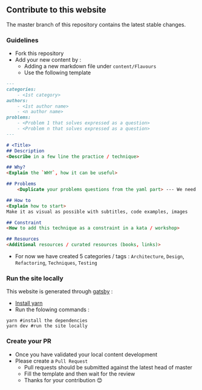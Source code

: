 ## Contribute to this website
The master branch of this repository contains the latest stable changes.

### Guidelines
- Fork this repository
- Add your new content by :
    - Adding a new markdown file under `content/Flavours`
    - Use the following template
        
```markdown
---
categories:
    - <1st category>
authors:
    - <1st author name>
    - <n author name>
problems: 
    - <Problem 1 that solves expressed as a question>
    - <Problem n that solves expressed as a question>
---

# <Title>
## Description
<Describe in a few line the practice / technique>

## Why?
<Explain the `WHY`, how it can be useful>

## Problems
    <Duplicate your problems questions from the yaml part> --- We need to work on it

## How to
<Explain how to start>
Make it as visual as possible with subtitles, code examples, images

## Constraint
<How to add this technique as a constraint in a kata / workshop>

## Resources
<Additional resources / curated resources (books, links)>
```
- For now we have created 5 categories / tags : `Architecture`, `Design`, `Refactoring`, `Techniques`, `Testing`

### Run the site locally
This website is generated through [gatsby](https://www.gatsbyjs.com/) :
- [Install yarn](https://classic.yarnpkg.com/lang/en/docs/install/) 
- Run the folowing commands :
```shell
yarn #install the dependencies
yarn dev #run the site locally
```

### Create your PR
- Once you have validated your local content development
- Please create a `Pull Request`
    - Pull requests should be submitted against the latest head of master
    - Fill the template and then wait for the review
    - Thanks for your contribution 😊